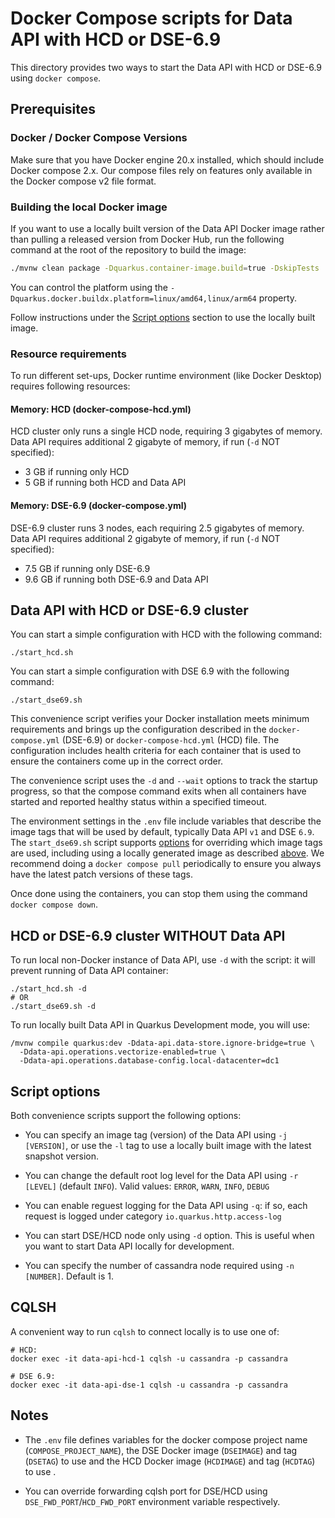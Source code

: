 # Docker Compose scripts for Data API with HCD or DSE-6.9

This directory provides two ways to start the Data API with HCD or DSE-6.9 using `docker compose`.

## Prerequisites

### Docker / Docker Compose Versions

Make sure that you have Docker engine 20.x installed, which should include Docker compose 2.x. Our compose files rely on features only available in the Docker compose v2 file format.

### Building the local Docker image
If you want to use a locally built version of the Data API Docker image rather than pulling a released version from Docker Hub, run the following command at the root of the repository to build the image:

```bash
./mvnw clean package -Dquarkus.container-image.build=true -DskipTests
```

You can control the platform using the `-Dquarkus.docker.buildx.platform=linux/amd64,linux/arm64` property.

Follow instructions under the [Script options](#script-options) section to use the locally built image.

### Resource requirements

To run different set-ups, Docker runtime environment (like Docker Desktop) requires following resources:

#### Memory: HCD (docker-compose-hcd.yml)

HCD cluster only runs a single HCD node, requiring 3 gigabytes of memory.
Data API requires additional 2 gigabyte of memory, if run (`-d` NOT specified):

* 3 GB if running only HCD
* 5 GB if running both HCD and Data API

#### Memory: DSE-6.9 (docker-compose.yml)

DSE-6.9 cluster runs 3 nodes, each requiring 2.5 gigabytes of memory.
Data API requires additional 2 gigabyte of memory, if run (`-d` NOT specified):

* 7.5 GB if running only DSE-6.9
* 9.6 GB if running both DSE-6.9 and Data API

## Data API with HCD or DSE-6.9 cluster

You can start a simple configuration with HCD with the following command:

```
./start_hcd.sh
``` 

You can start a simple configuration with DSE 6.9 with the following command:

```
./start_dse69.sh
``` 

This convenience script verifies your Docker installation meets minimum requirements and brings up the configuration described in the `docker-compose.yml` (DSE-6.9) or `docker-compose-hcd.yml` (HCD) file.
The configuration includes health criteria for each container that is used to ensure the containers come up in the correct order.

The convenience script uses the `-d` and `--wait` options to track the startup progress, so that the compose command exits when all containers have started and reported healthy status within a specified timeout. 

The environment settings in the `.env` file include variables that describe the image tags that will be used by default, typically Data API `v1` and DSE `6.9`. The `start_dse69.sh` script supports [options](#script-options) for overriding which image tags are used, including using a locally generated image as described [above](#building-the-local-docker-image).
We recommend doing a `docker compose pull` periodically to ensure you always have the latest patch versions of these tags.

Once done using the containers, you can stop them using the command `docker compose down`.

## HCD or DSE-6.9 cluster WITHOUT Data API

To run local non-Docker instance of Data API, use `-d` with the script: it will prevent running of Data API container:

```
./start_hcd.sh -d
# OR
./start_dse69.sh -d
```

To run locally built Data API in Quarkus Development mode, you will use:

```
/mvnw compile quarkus:dev -Ddata-api.data-store.ignore-bridge=true \
  -Ddata-api.operations.vectorize-enabled=true \
  -Ddata-api.operations.database-config.local-datacenter=dc1
```

## Script options

Both convenience scripts support the following options:

* You can specify an image tag (version) of the Data API using `-j [VERSION]`, or use the `-l` tag to use a locally built image with the latest snapshot version. 

* You can change the default root log level for the Data API using `-r [LEVEL]` (default `INFO`). Valid values: `ERROR`, `WARN`, `INFO`, `DEBUG`

* You can enable reguest logging for the Data API using `-q`: if so, each request is logged under category `io.quarkus.http.access-log`

* You can start DSE/HCD node only using `-d` option. This is useful when you want to start Data API locally for development.

* You can specify the number of cassandra node required using `-n [NUMBER]`. Default is 1.

## CQLSH

A convenient way to run `cqlsh` to connect locally is to use one of:

```
# HCD:
docker exec -it data-api-hcd-1 cqlsh -u cassandra -p cassandra

# DSE 6.9:
docker exec -it data-api-dse-1 cqlsh -u cassandra -p cassandra
```

## Notes

* The `.env` file defines variables for the docker compose project name (`COMPOSE_PROJECT_NAME`),
 the DSE Docker image (`DSEIMAGE`) and tag (`DSETAG`) to use and the HCD Docker image (`HCDIMAGE`) and tag (`HCDTAG`) to use .

* You can override forwarding cqlsh port for DSE/HCD using `DSE_FWD_PORT`/`HCD_FWD_PORT` environment variable respectively.
